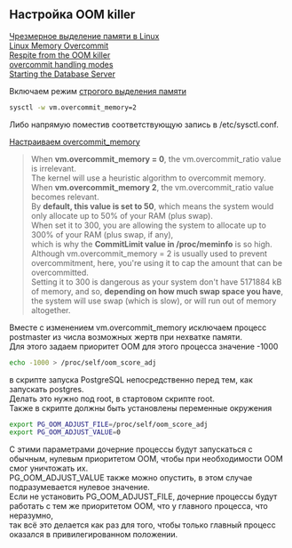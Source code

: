 ## Настройка OOM killer
[Чрезмерное выделение памяти в Linux](https://postgrespro.ru/docs/postgresql/16/kernel-resources#LINUX-MEMORY-OVERCOMMIT)   
[Linux Memory Overcommit](https://www.postgresql.org/docs/current/kernel-resources.html#LINUX-MEMORY-OVERCOMMIT)   
[Respite from the OOM killer](https://lwn.net/Articles/104179/)   
[overcommit handling modes](https://www.kernel.org/doc/Documentation/vm/overcommit-accounting)   
[Starting the Database Server](https://www.postgresql.org/docs/current/server-start.html)   

Включаем режим [строгого выделения памяти](https://www.kernel.org/doc/Documentation/vm/overcommit-accounting)
```bash
sysctl -w vm.overcommit_memory=2
```
Либо напрямую поместив соответствующую запись в /etc/sysctl.conf.

[Настраиваем overcommit_memory](https://serverfault.com/questions/606185/how-does-vm-overcommit-memory-work)
> When **vm.overcommit_memory = 0**, the vm.overcommit_ratio value is irrelevant.   
> The kernel will use a heuristic algorithm to overcommit memory.   
> When **vm.overcommit_memory 2**, the vm.overcommit_ratio value becomes relevant.   
> By **default, this value is set to 50**, which means the system would only allocate up to 50% of your RAM (plus swap).   
> When set it to 300, you are allowing the system to allocate up to 300% of your RAM (plus swap, if any),   
> which is why the **CommitLimit value in /proc/meminfo** is so high.   
> Although vm.overcommit_memory = 2 is usually used to prevent overcommitment, here, you're using it to cap the amount that can be overcommitted.   
> Setting it to 300 is dangerous as your system don't have 5171884 kB of memory, and so, **depending on how much swap space you have**,   
> the system will use swap (which is slow), or will run out of memory altogether.

Вместе с изменением vm.overcommit_memory исключаем процесс postmaster из числа возможных жертв при нехватке памяти.   
Для этого задаем приоритет OOM для этого процесса значение -1000
```bash
echo -1000 > /proc/self/oom_score_adj
```   
в скрипте запуска PostgreSQL непосредственно перед тем, как запускать postgres.    
Делать это нужно под root, в стартовом скрипте root.    
Также в скрипте должны быть установлены переменные окружения
```bash
export PG_OOM_ADJUST_FILE=/proc/self/oom_score_adj
export PG_OOM_ADJUST_VALUE=0
```   
С этими параметрами дочерние процессы будут запускаться с обычным, нулевым приоритетом OOM, чтобы при необходимости OOM смог уничтожать их.    
PG_OOM_ADJUST_VALUE также можно опустить, в этом случае подразумевается нулевое значение.    
Если не установить PG_OOM_ADJUST_FILE, дочерние процессы будут работать с тем же приоритетом OOM, что у главного процесса, что неразумно,    
так всё это делается как раз для того, чтобы только главный процесс оказался в привилегированном положении.





